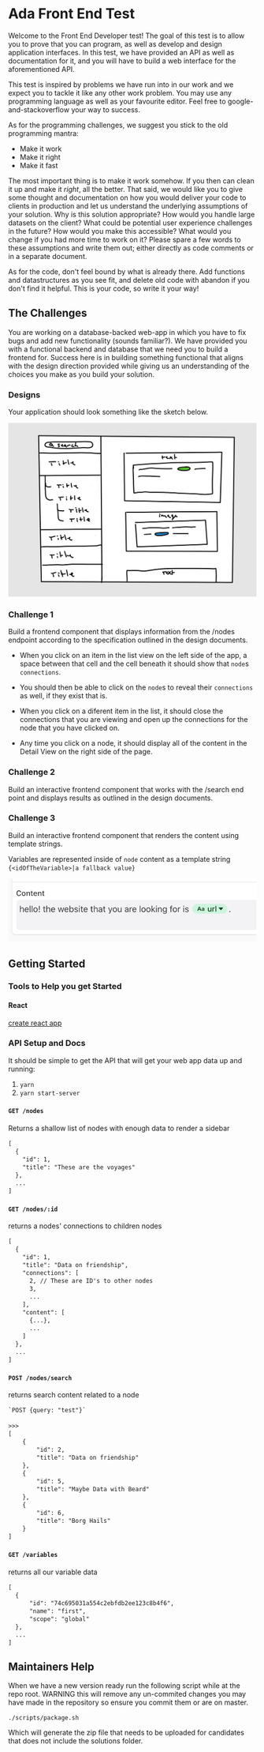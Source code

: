 # Ada Front End Test

Welcome to the Front End Developer test! The goal of this test is to allow you to prove that you can program, as well as develop and design application interfaces. In this test, we have provided an API as well as documentation for it, and you will have to build a web interface for the aforementioned API.

This test is inspired by problems we have run into in our work and we expect you to tackle it like any other work problem. You may use any programming language as well as your favourite editor. Feel free to google-and-stackoverflow your way to success.

As for the programming challenges, we suggest you stick to the old programming mantra:

- Make it work
- Make it right
- Make it fast

The most important thing is to make it work somehow. If you then can clean it up and make it _right_, all the better. That said, we would like you to give some thought and documentation on how you would deliver your code to clients in production and let us understand the underlying assumptions of your solution. Why is this solution appropriate? How would you handle large datasets on the client? What could be potential user experience challenges in the future? How would you make this accessible? What would you change if you had more time to work on it? Please spare a few words to these assumptions and write them out; either directly as code comments or in a separate document.

As for the code, don't feel bound by what is already there. Add functions and datastructures as you see fit, and delete old code with abandon if you don't find it helpful. This is your code, so write it your way!

## The Challenges 

You are working on a database-backed web-app in which you have to fix bugs and add new functionality (sounds familiar?). We have provided you with a functional backend and database that we need you to build a frontend for. Success here is in building something functional that aligns with the design direction provided while giving us an understanding of the choices you make as you build your solution.

### Designs

Your application should look something like the sketch below. 

![58CB6FC5-1001-43C2-A8DD-729C5CF0258B](resources/sketch.png)

### Challenge 1

Build a frontend component that displays information from the /nodes endpoint according to the specification outlined in the design documents.

- When you click on an item in the list view on the left side of the app, a space between that cell and the cell beneath it should show that `node`s `connections`.

- You should then be able to click on the `node`s to reveal their `connections` as well, if they exist that is.

- When you click on a diferent item in the list, it should close the connections that you are viewing and open up the connections for the node that you have clicked on.

- Any time you click on a node, it should display all of the content in the Detail View on the right side of the page.

### Challenge 2

Build an interactive frontend component that works with the /search end point and displays results as outlined in the design documents.

### Challenge 3

Build an interactive frontend component that renders the content using template strings.

Variables are represented inside of `node` content as a template string `{<idOfTheVariable>|a fallback value}`

![variable pill](resources/variable-pill-example.png)

## Getting Started

### Tools to Help you get Started

#### React

[create react app](https://reactjs.org/docs/create-a-new-react-app.html)

### API Setup and Docs
It should be simple to get the API that will get your web app data up and running:

1. `yarn`
2. `yarn start-server`

#### `GET /nodes`

Returns a shallow list of nodes with enough data to render a sidebar

```
[
  {
    "id": 1,
    "title": "These are the voyages"
  },
  ...
]
```

#### `GET /nodes/:id`

returns a nodes' connections to children nodes

```
[
  {
    "id": 1,
    "title": "Data on friendship",
    "connections": [
      2, // These are ID's to other nodes
      3,
      ...
    ],
    "content": [
      {...},
      ...
    ]
  },
  ...
]
```

#### `POST /nodes/search`

returns search content related to a node


```
`POST {query: "test"}`

>>>
[
    {
        "id": 2,
        "title": "Data on friendship"
    },
    {
        "id": 5,
        "title": "Maybe Data with Beard"
    },
    {
        "id": 6,
        "title": "Borg Hails"
    }
]
```

#### `GET /variables`

returns all our variable data

```
[
  {
      "id": "74c695031a554c2ebfdb2ee123c8b4f6",
      "name": "first",
      "scope": "global"
  },
  ...
]
```

## Maintainers Help

When we have a new version ready run the following script while at the repo root. WARNING this will remove any un-commited changes you may have made in the repository so ensure you commit them or are on master.

```
./scripts/package.sh
```

Which will generate the zip file that needs to be uploaded for candidates that does not include the solutions folder.
